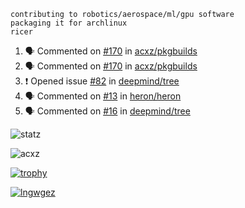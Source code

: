 ```
contributing to robotics/aerospace/ml/gpu software
packaging it for archlinux
ricer
```

<!--START_SECTION:activity-->
1. 🗣 Commented on [#170](https://github.com/acxz/pkgbuilds/issues/170) in [acxz/pkgbuilds](https://github.com/acxz/pkgbuilds)
2. 🗣 Commented on [#170](https://github.com/acxz/pkgbuilds/issues/170) in [acxz/pkgbuilds](https://github.com/acxz/pkgbuilds)
3. ❗️ Opened issue [#82](https://github.com/deepmind/tree/issues/82) in [deepmind/tree](https://github.com/deepmind/tree)
4. 🗣 Commented on [#13](https://github.com/heron/heron/issues/13) in [heron/heron](https://github.com/heron/heron)
5. 🗣 Commented on [#16](https://github.com/deepmind/tree/issues/16) in [deepmind/tree](https://github.com/deepmind/tree)
<!--END_SECTION:activity-->


![statz](https://github-readme-stats.vercel.app/api?username=acxz&include_all_commits=true&show_icons=true)

<p><img align="center" src="https://github-readme-streak-stats.herokuapp.com/?user=acxz&" alt="acxz" /></p>

[![trophy](https://github-profile-trophy.vercel.app/?username=acxz)](https://github.com/ryo-ma/github-profile-trophy)

[![lngwgez](https://github-readme-stats.vercel.app/api/top-langs/?username=acxz&layout=compact)](https://github.com/acxz/github-readme-stats)
